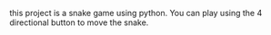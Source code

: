 this project is a snake game using python. You can play using the 4 directional button to move the snake.

